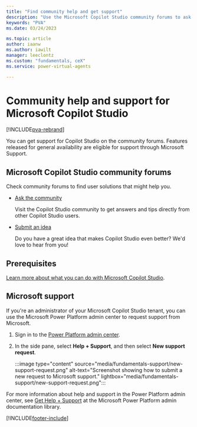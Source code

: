 ```yaml
---
title: "Find community help and get support"
description: "Use the Microsoft Copilot Studio community forums to ask and get help and trips and ideas, or get support directly from Microsoft."
keywords: "PVA"
ms.date: 03/24/2023

ms.topic: article
author: iaanw
ms.author: iawilt
manager: leeclontz
ms.custom: "fundamentals, ceX"
ms.service: power-virtual-agents

---
```


# Community help and support for Microsoft Copilot Studio

[!INCLUDE[pva-rebrand](includes/pva-rebrand.md)]

You can get support for Copilot Studio on the community forums. Features released for general availability are eligible for support through Microsoft Support.

## Microsoft Copilot Studio community forums

Check community forums to find user solutions that might help you.

- [Ask the community](https://go.microsoft.com/fwlink/?linkid=2058639)

    Visit the Copilot Studio community to get answers and tips directly from other Copilot Studio users.

- [Submit an idea](https://go.microsoft.com/fwlink/?linkid=2064961)

   Do you have a great idea that makes Copilot Studio even better? We'd love to hear from you!

## Prerequisites

[Learn more about what you can do with Microsoft Copilot Studio](fundamentals-what-is-power-virtual-agents.md).

## Microsoft support

If you're an administrator of your Microsoft Copilot Studio tenant, you can use the Microsoft Power Platform admin center to request support from Microsoft.

1. Sign in to the [Power Platform admin center](https://admin.powerplatform.microsoft.com/).

1. In the side pane, select **Help + Support**, and then select **New support request**.

   :::image type="content" source="media/fundamentals-support/new-support-request.png" alt-text="Screenshot showing how to submit a new request to Microsoft support." lightbox="media/fundamentals-support/new-support-request.png":::

For more information about help and support in the Power Platform admin center, see [Get Help + Support](/power-platform/admin/get-help-support) at the Microsoft Power Platform admin documentation library.

[!INCLUDE[footer-include](includes/footer-banner.md)]
